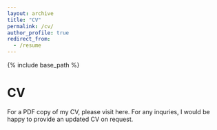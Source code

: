 ```yaml
---
layout: archive
title: "CV"
permalink: /cv/
author_profile: true
redirect_from:
  - /resume
---
```


{% include base_path %}

CV
======

For a PDF copy of my CV, please visit here.
For any inquries, I would be happy to provide an updated CV on request.
